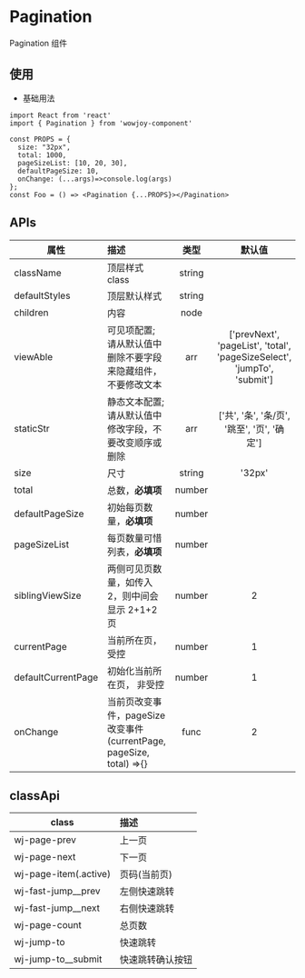 # Pagination

Pagination 组件

## 使用

- 基础用法

```
import React from 'react'
import { Pagination } from 'wowjoy-component'

const PROPS = {
  size: "32px",
  total: 1000,
  pageSizeList: [10, 20, 30],
  defaultPageSize: 10,
  onChange: (...args)=>console.log(args)
};
const Foo = () => <Pagination {...PROPS}></Pagination>
```

## APIs

| 属性               | 描述                                                                      |  类型  |                                 默认值                                  |
| ------------------ | :------------------------------------------------------------------------ | :----: | :---------------------------------------------------------------------: |
| className          | 顶层样式 class                                                            | string |                                                                         |
| defaultStyles      | 顶层默认样式                                                              | string |                                                                         |
| children           | 内容                                                                      |  node  |                                                                         |
| viewAble           | 可见项配置; 请从默认值中删除不要字段来隐藏组件，不要修改文本              |  arr   | ['prevNext', 'pageList', 'total', 'pageSizeSelect', 'jumpTo', 'submit'] |
| staticStr          | 静态文本配置; 请从默认值中修改字段，不要改变顺序或删除                    |  arr   |               ['共', '条', '条/页', '跳至', '页', '确定']               |
| size               | 尺寸                                                                      | string |                                 '32px'                                  |
| total              | 总数，<b>必填项</b>                                                       | number |                                                                         |
| defaultPageSize    | 初始每页数量，<b>必填项</b>                                               | number |                                                                         |
| pageSizeList       | 每页数量可惜列表，<b>必填项</b>                                           | number |                                                                         |
| siblingViewSize    | 两侧可见页数量，如传入 2，则中间会显示 2+1+2 页                           | number |                                    2                                    |
| currentPage        | 当前所在页， 受控                                                         | number |                                    1                                    |
| defaultCurrentPage | 初始化当前所在页， 非受控                                                 | number |                                    1                                    |
| onChange           | 当前页改变事件，pageSize 改变事件<br/>(currentPage, pageSize, total) =>{} |  func  |                                    2                                    |

## classApi

| class                 | 描述             |
| --------------------- | :--------------- |
| wj-page-prev          | 上一页           |
| wj-page-next          | 下一页           |
| wj-page-item(.active) | 页码(当前页)     |
| wj-fast-jump\_\_prev  | 左侧快速跳转     |
| wj-fast-jump\_\_next  | 右侧快速跳转     |
| wj-page-count         | 总页数           |
| wj-jump-to            | 快速跳转         |
| wj-jump-to\_\_submit  | 快速跳转确认按钮 |
